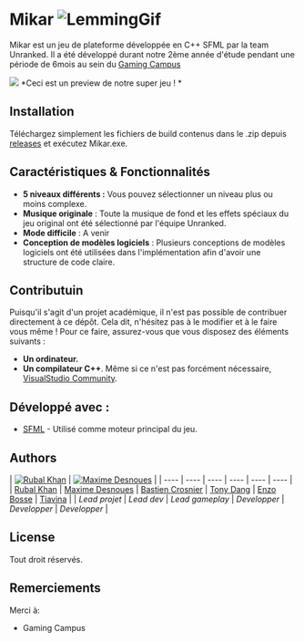 # Mikar ![LemmingGif](https://media.discordapp.net/attachments/1049962809338896384/1050009234668015626/096c2a84-c1bd-4759-a828-dfe051c19bab.webp?width=87&height=58)

Mikar est un jeu de plateforme développée en C++ SFML par la team Unranked. Il a été développé durant notre 2ème année d'étude pendant une période de 6mois au sein du [Gaming Campus](https://gamingcampus.fr/ecoles/ecole-developpeur-jeux-video-g-tech.html)


![](https://media.discordapp.net/attachments/1050541279634796614/1050541893366333561/image.png)
*Ceci est un preview de notre super jeu ! *

## Installation

Téléchargez simplement les fichiers de build contenus dans le .zip depuis [releases]() et exécutez Mikar.exe.

## Caractéristiques & Fonctionnalités
- **5 niveaux différents :** Vous pouvez sélectionner un niveau plus ou moins complexe.
- **Musique originale** : Toute la musique de fond et les effets spéciaux du jeu original ont été sélectionné par l'équipe Unranked.
- **Mode difficile** : A venir
- **Conception de modèles logiciels** : Plusieurs conceptions de modèles logiciels ont été utilisées dans l'implémentation afin d'avoir une structure de code claire.

## Contributuin

Puisqu'il s'agit d'un projet académique, il n'est pas possible de contribuer directement à ce dépôt. Cela dit, n'hésitez pas à le modifier et à le faire vous même ! Pour ce faire, assurez-vous que vous disposez des éléments suivants :

- **Un ordinateur.**
- **Un compilateur C++**. Même si ce n'est pas forcément nécessaire, [VisualStudio Community](https://visualstudio.microsoft.com/fr/vs/community/).

## Développé avec : 

* [SFML](https://www.sfml-dev.org/index-fr.php) - Utilisé comme moteur principal du jeu.

## Authors

| [![Rubal Khan](https://cdn.discordapp.com/avatars/561598364219867156/5b2e5d9fcaca2727c1cec135551a6a98.png?size=1024)](https://github.com/) | [![Maxime Desnoues]()](https://github.com/) |
| ---- | ---- | ---- | ---- | ---- | ---- |
| [Rubal Khan](https://github.com/) | [Maxime Desnoues](https://github.com/) |  [Bastien Crosnier](https://github.com/) | [Tony Dang](https://github.com/) | [Enzo Bosse](https://github.com/) | [Tiavina](https://github.com/) |
| _Lead projet_ | _Lead dev_ | _Lead gameplay_ | _Developper_ | _Developper_ | _Developper_ |


## License

Tout droit réservés.

## Remerciements

Merci à:
- Gaming Campus
